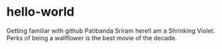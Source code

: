 # hello-world
Getting familiar with github
Patibanda Sriram here!I am a Shrinking Violet.
Perks of being a wallflower is the best movie of the decade.
